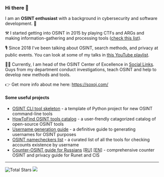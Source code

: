 ### Hi there 👋

I am an **OSINT enthusiast** with a background in cybersecurity and software development. 🔐 

⚒️ I started getting into OSINT in 2015 by playing CTFs and ARGs and making information-gathering and processing tools ([check this list](https://github.com/stars/soxoj/lists/my-osint-tools)).

🎙️ Since 2018 I've been talking about OSINT, search methods, and privacy at public events. You can look at some of my talks in [this YouTube playlist](https://www.youtube.com/playlist?list=PLskYWMG4mV-6osVePbwJa2Tp2Bc2EUI1p).

🕵🏽 Currently, I am head of the OSINT Center of Excellence in [Social Links](https://sociallinks.io/). Guys from my department conduct investigations, teach OSINT and help to develop new methods and tools.

👉 Get more info about me here: https://soxoj.com/

#### Some useful projects

- [OSINT CLI tool skeleton](https://github.com/soxoj/osint-cli-tool-skeleton) - a template of Python project for new OSINT command-line tools
- [HowToFind OSINT tools catalog](https://github.com/HowToFind-bot/osint-tools) - a user-frendly catagorized catalog of open-source OSINT tools
- [Username generation guide](https://github.com/soxoj/username-generation-guide) - a definitive guide to generating usernames for OSINT purposes
- [OSINT namecheckers list](https://github.com/soxoj/osint-namecheckers-list) - a curated list of all the tools for checking accounts existence by username
- [Counter-OSINT guide for Russians](https://github.com/soxoj/counter-osint-guide-ru) [[RU]](https://github.com/soxoj/counter-osint-guide-ru) [[EN]](https://github.com/soxoj/counter-osint-guide-en) - comprehensive counter OSINT and privacy guide for Runet and CIS

---

<img src="https://img.shields.io/github/stars/soxoj?label=stars" alt="Total Stars"> <img src="http://views.whatilearened.today/views/github/soxoj/views.svg"/>
